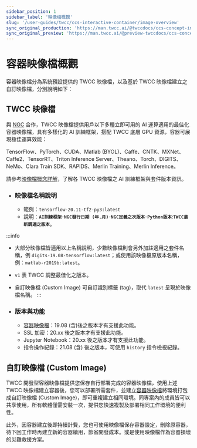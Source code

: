 ```yaml
---
sidebar_position: 1
sidebar_label: '映像檔概觀'
slug: '/user-guides/twcc/ccs-interactive-container/image-overview'
sync_original_production: 'https://man.twcc.ai/@twccdocs/ccs-concept-image-overview-zh' 
sync_original_preview: 'https://man.twcc.ai/@preview-twccdocs/ccs-concept-image-overview-zh' 
---
```



# 容器映像檔概觀


容器映像檔分為系統預設提供的 TWCC 映像檔，以及基於 TWCC 映像檔建立之自訂映像檔，分別說明如下：

## TWCC 映像檔

與 [NGC](https://www.nvidia.com/zh-tw/gpu-cloud/) 合作，TWCC 映像檔提供用戶以下多種立即可用的 AI 運算適用的最佳化容器映像檔，具有多樣化的 AI 訓練框架，搭配 TWCC 底層 GPU 資源，容器可展現極佳運算效能：

TensorFlow、PyTorch、CUDA、Matlab (BYOL)、Caffe、CNTK、MXNet、Caffe2、TensorRT、Triton Inference Server、Theano、Torch、DIGITS、NeMo、Clara Train SDK、RAPIDS、Merlin Training、Merlin Inference。

請參考[映像檔概念詳解](xxx)，了解各 TWCC 映像檔之 AI 訓練框架與套件版本資訊。

- ### 映像檔名稱說明
    - 範例：`tensorflow-20.11-tf2-py3:latest`
    - 說明：**`AI訓練框架`**-**`NGC發行日期 (年.月)`**-**`NGC定義之次版本`**-**`Python版本`**:**`TWCC最新調適之版本`**。

:::info
- 大部分映像檔皆適用以上名稱說明，少數映像檔則會另外加註適用之套件名稱，例 `digits-19.08-tensorflow:latest`；或使用該映像檔原版本名稱，例：`matlab-r2019b:latest`。
- `v1` 表 TWCC 調整最佳化之版本。
- 自訂映像檔 (Custom Image) 可自訂識別標籤 (tag)，取代 `latest` 呈現於映像檔名稱。
:::


- ### 版本與功能
    - [容器映像檔](/docs/ccs-interactive-container/user-guides/duplicate-backup/duplicates.md)：19.08 (含)後之版本才有支援此功能。
    - SSL 加密：20.xx 後之版本才有支援此功能。
    - Jupyter Notebook：20.xx 後之版本才有支援此功能。
    - 指令操作紀錄：21.08 (含) 後之版本，可使用 `history` 指令檢視紀錄。

## 自訂映像檔 (Custom Image)

TWCC 開發型容器映像檔提供您保存自行部署完成的容器映像檔，使用上述 TWCC 映像檔建立容器後，您可以部署所需套件，並建立[容器映像檔](/docs/ccs-interactive-container/user-guides/duplicate-backup/duplicates.md)將環境打包成自訂映像檔 (Custom Image)，即可重複建立相同環境。同專案內的成員皆可以共享使用，所有軟體僅需安裝一次，提供您快速複製及部署相同工作環境的便利性。
    
此外，因容器建立後即持續計費，您也可使用映像檔保存容器設定，刪除原容器，待下回工作時再建立新的容器續用，節省開發成本。或是使用映像檔作為容器損壞的災難救援方案。



